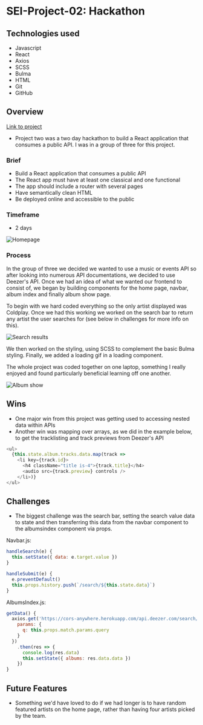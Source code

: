 # SEI-Project-02: Hackathon

## Technologies used

* Javascript
* React
* Axios
* SCSS
* Bulma
* HTML
* Git
* GitHub

## Overview

[Link to project](https://emma3333.github.io/SEI-Project-02/#/)

* Project two was a two day hackathon to build a React application that consumes a public API. I was in a group of three for this project.

### Brief

* Build a React application that consumes a public API
* The React app must have at least one classical and one functional
* The app should include a router with several pages
* Have semantically clean HTML
* Be deployed online and accessible to the public

### Timeframe
* 2 days

![Homepage](https://user-images.githubusercontent.com/35655626/58290924-5b8b8900-7db3-11e9-8c32-3acb615b84f7.png)

### Process

In the group of three we decided we wanted to use a music or events API so after looking into numerous API documentations, we decided to use Deezer's API. Once we had an idea of what we wanted our frontend to consist of, we began by building components for the home page, navbar, album index and finally album show page.

To begin with we hard coded everything so the only artist displayed was Coldplay. Once we had this working we worked on the search bar to return any artist the user searches for (see below in challenges for more info on this).

![Search results](https://user-images.githubusercontent.com/35655626/59536841-c29ce900-8eec-11e9-8b0c-839b65ec30cf.png)

We then worked on the styling, using SCSS to complement the basic Bulma styling. Finally, we added a loading gif in a loading component.

The whole project was coded together on one laptop, something I really enjoyed and found particularly beneficial learning off one another.

![Album show](https://user-images.githubusercontent.com/35655626/59536939-0e4f9280-8eed-11e9-93bf-07f502d5b4bb.png)

## Wins

* One major win from this project was getting used to accessing nested data within APIs
* Another win was mapping over arrays, as we did in the example below, to get the tracklisting and track previews from Deezer's API

```javascript
<ul>
  {this.state.album.tracks.data.map(track =>
    <li key={track.id}>
      <h4 className="title is-4">{track.title}</h4>
      <audio src={track.preview} controls />
    </li>)}
</ul>
```

## Challenges

* The biggest challenge was the search bar, setting the search value data to state and then transferring this data from the navbar component to the albumsindex component via props.

Navbar.js:
```javascript
handleSearch(e) {
  this.setState({ data: e.target.value })
}

handleSubmit(e) {
  e.preventDefault()
  this.props.history.push(`/search/${this.state.data}`)
}
```

AlbumsIndex.js:
```javascript
getData() {
  axios.get('https://cors-anywhere.herokuapp.com/api.deezer.com/search/album', {
    params: {
      q: this.props.match.params.query
    }
  })
    .then(res => {
      console.log(res.data)
      this.setState({ albums: res.data.data })
    })
}
```

## Future Features

* Something we'd have loved to do if we had longer is to have random featured artists on the home page, rather than having four artists picked by the team.
